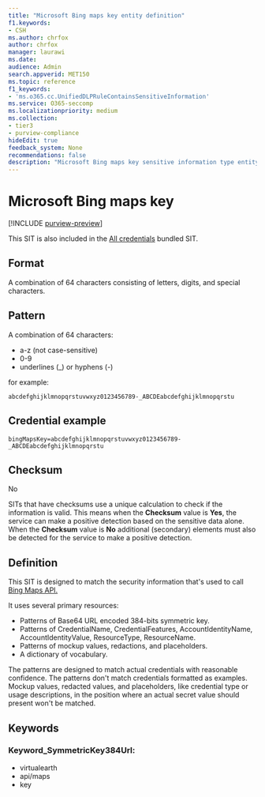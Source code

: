 ```yaml
---
title: "Microsoft Bing maps key entity definition"
f1.keywords:
- CSH
ms.author: chrfox
author: chrfox
manager: laurawi
ms.date:
audience: Admin
search.appverid: MET150
ms.topic: reference
f1_keywords:
- 'ms.o365.cc.UnifiedDLPRuleContainsSensitiveInformation'
ms.service: O365-seccomp
ms.localizationpriority: medium
ms.collection:
- tier3
- purview-compliance
hideEdit: true
feedback_system: None
recommendations: false
description: "Microsoft Bing maps key sensitive information type entity definition."
---
```


# Microsoft Bing maps key

[!INCLUDE [purview-preview](../includes/purview-preview.md)]

This SIT is also included in the [All credentials](sit-defn-all-creds.md) bundled SIT.

 ## Format

A combination of 64 characters consisting of letters, digits, and special characters.

## Pattern

A combination of 64 characters:

- a-z (not case-sensitive)
- 0-9
- underlines (_) or hyphens (-)

for example:

`abcdefghijklmnopqrstuvwxyz0123456789-_ABCDEabcdefghijklmnopqrstu`

## Credential example 

`bingMapsKey=abcdefghijklmnopqrstuvwxyz0123456789-_ABCDEabcdefghijklmnopqrstu`

## Checksum

No

SITs that have checksums use a unique calculation to check if the information is valid. This means when the **Checksum** value is **Yes**, the service can make a positive detection based on the sensitive data alone. When the **Checksum** value is **No** additional (secondary) elements must also be detected  for the service to make a positive detection.

## Definition

This SIT is designed to match the security information that's used to call [Bing Maps API.](/bingmaps/getting-started/bing-maps-dev-center-help/getting-a-bing-maps-key) 

It uses several primary resources:

- Patterns of Base64 URL encoded 384-bits symmetric key.
- Patterns of CredentialName, CredentialFeatures, AccountIdentityName, AccountIdentityValue, ResourceType, ResourceName.
- Patterns of mockup values, redactions, and placeholders.
- A dictionary of vocabulary.

The patterns are designed to match actual credentials with reasonable confidence. The patterns don't match credentials formatted as examples. Mockup values, redacted values, and placeholders, like credential type or usage descriptions, in the position where an actual secret value should present won't be matched.

## Keywords

### Keyword_SymmetricKey384Url:

- virtualearth
- api/maps
- key
